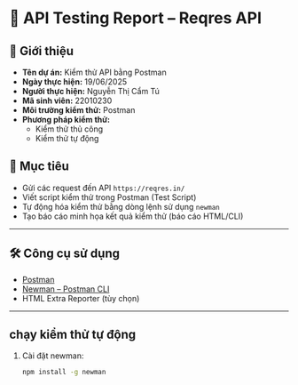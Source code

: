 
# 📌 API Testing Report – Reqres API

## 📝 Giới thiệu

- **Tên dự án:** Kiểm thử API bằng Postman  
- **Ngày thực hiện:** 19/06/2025  
- **Người thực hiện:** Nguyễn Thị Cẩm Tú  
- **Mã sinh viên:** 22010230  
- **Môi trường kiểm thử:** Postman  
- **Phương pháp kiểm thử:**  
  - Kiểm thử thủ công  
  - Kiểm thử tự động  

## 🎯 Mục tiêu

- Gửi các request đến API `https://reqres.in/`
- Viết script kiểm thử trong Postman (Test Script)
- Tự động hóa kiểm thử bằng dòng lệnh sử dụng `newman`
- Tạo báo cáo minh họa kết quả kiểm thử (báo cáo HTML/CLI)

---

## 🛠️ Công cụ sử dụng

- [Postman](https://www.postman.com/)
- [Newman – Postman CLI](https://www.npmjs.com/package/newman)
- HTML Extra Reporter (tùy chọn)

---

##  chạy kiểm thử tự động

1. Cài đặt newman:
   ```bash
   npm install -g newman
